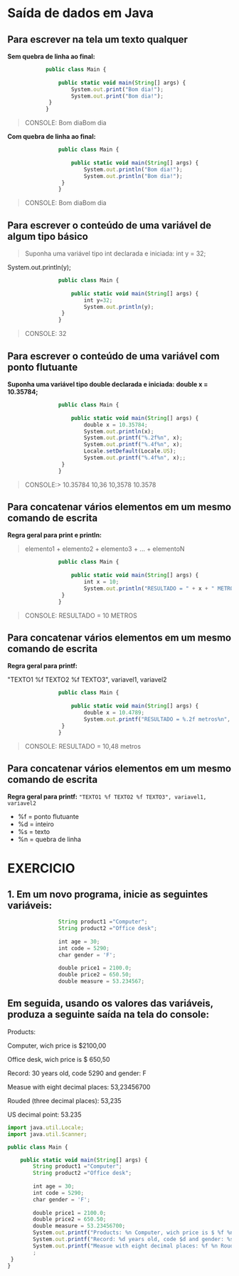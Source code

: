 # Saída de dados em Java
## Para escrever na tela um texto qualquer

**Sem quebra de linha ao final:**
~~~javascript
			public class Main {
			
				public static void main(String[] args) {
					System.out.print("Bom dia!");
					System.out.print("Bom dia!"); 
			 }
			}

~~~
> CONSOLE: Bom diaBom dia


**Com quebra de linha ao final:**
~~~javascript
				public class Main {
				
					public static void main(String[] args) {
						System.out.println("Bom dia!");
						System.out.println("Bom dia!");
				 }
				}

~~~
> CONSOLE: Bom diaBom dia


## Para escrever o conteúdo de uma variável de algum tipo básico
>Suponha uma variável tipo int declarada e iniciada: int y = 32;


System.out.println(y);


~~~javascript
				public class Main {
				
					public static void main(String[] args) {
						int y=32;
						System.out.println(y);
				 }
				}

~~~


> CONSOLE: 32

## Para escrever o conteúdo de uma variável com ponto flutuante

**Suponha uma variável tipo double declarada e iniciada:**
**double x = 10.35784;**


~~~javascript
				public class Main {
				
					public static void main(String[] args) {
						double x = 10.35784;
						System.out.println(x);
						System.out.printf("%.2f%n", x);
						System.out.printf("%.4f%n", x);
						Locale.setDefault(Locale.US);
						System.out.printf("%.4f%n", x);;
				 }
				}
~~~

>CONSOLE:> 10.35784 10,36 10,3578 10.3578


## Para concatenar vários elementos em um mesmo comando de escrita

**Regra geral para print e println:**
> elemento1 + elemento2 + elemento3 + ... + elementoN


~~~javascript
				public class Main {
				
					public static void main(String[] args) {
						int x = 10;
						System.out.println("RESULTADO = " + x + " METROS");;
				 }
				}
~~~
> CONSOLE: RESULTADO = 10 METROS


## Para concatenar vários elementos em um mesmo comando de escrita
**Regra geral para printf:**

"TEXTO1 %f TEXTO2 %f TEXTO3", variavel1, variavel2 

~~~javascript
				public class Main {
				
					public static void main(String[] args) {
						double x = 10.4789;
						System.out.printf("RESULTADO = %.2f metros%n", x);;
				 }
				}
~~~
> CONSOLE: RESULTADO = 10,48 metros

## Para concatenar vários elementos em um mesmo comando de escrita

**Regra geral para printf:**
`"TEXTO1 %f TEXTO2 %f TEXTO3", variavel1, variavel2`
* %f = ponto flutuante
* %d = inteiro
* %s = texto
* %n = quebra de linha

# EXERCICIO
## 1. Em um novo programa, inicie as seguintes variáveis:


~~~javascript
				String product1 ="Computer";
				String product2 ="Office desk";
		
				int age = 30;
				int code = 5290;
				char gender = 'F';
				
				double price1 = 2100.0;
				double price2 = 650.50;
				double measure = 53.234567;
~~~
## Em seguida, usando os valores das variáveis, produza a seguinte saída na tela do console:
Products:


Computer, wich price is $2100,00


Office desk, wich price is $ 650,50


Record: 30 years old, code 5290 and gender: F 


Measue with eight decimal places: 53,23456700


Rouded (three decimal places): 53,235


US decimal point: 53.235

~~~javascript
import java.util.Locale;
import java.util.Scanner;

public class Main {

	public static void main(String[] args) {
		String product1 ="Computer";
		String product2 ="Office desk";
		
		int age = 30;
		int code = 5290;
		char gender = 'F';
		
		double price1 = 2100.0;
		double price2 = 650.50;
		double measure = 53.23456700;
		System.out.printf("Products: %n Computer, wich price is $ %f %n Office desk, wich price is $ %f %n%n", price1, price2);
		System.out.printf("Record: %d years old, code $d and gender: %s %n%n",age,code,gender);
		System.out.printf("Measue with eight decimal places: %f %n Rouded (three decimal places): %.3f %n US decimal point: %.3f",measure,measure,measure);
		;
 }
}
~~~~
